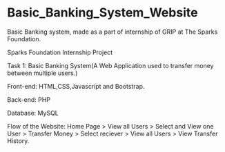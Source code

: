 # Basic_Banking_System_Website
Basic Banking system, made as a part of internship of GRIP at The Sparks Foundation.

Sparks Foundation Internship Project

Task 1: Basic Banking System(A Web Application used to transfer money between multiple users.)

Front-end: HTML,CSS,Javascript and Bootstrap.

Back-end: PHP

Database: MySQL

Flow of the Website: Home Page > View all Users > Select and View one User > Transfer Money > Select reciever > View all Users > View Transfer History.
